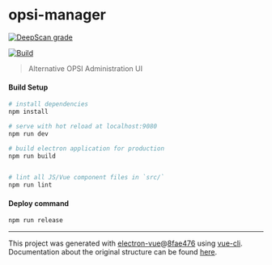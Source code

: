 # opsi-manager

[![DeepScan grade](https://deepscan.io/api/teams/3341/projects/4991/branches/38879/badge/grade.svg)](https://deepscan.io/dashboard#view=project&tid=3341&pid=4991&bid=38879)

[![Build](https://travis-ci.org/NMathar/opsi-manager.svg?branch=master)](https://travis-ci.org/NMathar/opsi-manager)


> Alternative OPSI Administration UI

#### Build Setup

``` bash
# install dependencies
npm install

# serve with hot reload at localhost:9080
npm run dev

# build electron application for production
npm run build


# lint all JS/Vue component files in `src/`
npm run lint

```

#### Deploy command
``` bash
npm run release
```

---

This project was generated with [electron-vue](https://github.com/SimulatedGREG/electron-vue)@[8fae476](https://github.com/SimulatedGREG/electron-vue/tree/8fae4763e9d225d3691b627e83b9e09b56f6c935) using [vue-cli](https://github.com/vuejs/vue-cli). Documentation about the original structure can be found [here](https://simulatedgreg.gitbooks.io/electron-vue/content/index.html).
